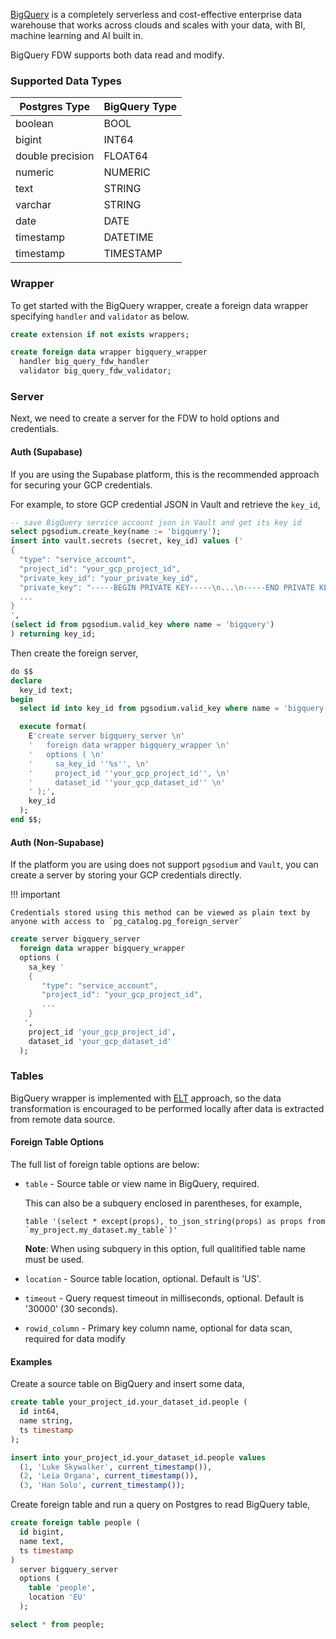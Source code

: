 [BigQuery](https://cloud.google.com/bigquery) is a completely serverless and cost-effective enterprise data warehouse that works across clouds and scales with your data, with BI, machine learning and AI built in.

BigQuery FDW supports both data read and modify.

### Supported Data Types

| Postgres Type      | BigQuery Type   |
| ------------------ | --------------- |
| boolean            | BOOL            |
| bigint             | INT64           |
| double precision   | FLOAT64         |
| numeric            | NUMERIC         |
| text               | STRING          |
| varchar            | STRING          |
| date               | DATE            |
| timestamp          | DATETIME        |
| timestamp          | TIMESTAMP       |

### Wrapper 
To get started with the BigQuery wrapper, create a foreign data wrapper specifying `handler` and `validator` as below.

```sql
create extension if not exists wrappers;

create foreign data wrapper bigquery_wrapper
  handler big_query_fdw_handler
  validator big_query_fdw_validator;
```

### Server 

Next, we need to create a server for the FDW to hold options and credentials.

#### Auth (Supabase)

If you are using the Supabase platform, this is the recommended approach for securing your GCP credentials.

For example, to store GCP credential JSON in Vault and retrieve the `key_id`,

```sql
-- save BigQuery service account json in Vault and get its key id
select pgsodium.create_key(name := 'bigquery');
insert into vault.secrets (secret, key_id) values ('
{
  "type": "service_account",
  "project_id": "your_gcp_project_id",
  "private_key_id": "your_private_key_id",
  "private_key": "-----BEGIN PRIVATE KEY-----\n...\n-----END PRIVATE KEY-----\n",
  ...
}
',
(select id from pgsodium.valid_key where name = 'bigquery')
) returning key_id;
```

Then create the foreign server,

```sql
do $$
declare
  key_id text;
begin
  select id into key_id from pgsodium.valid_key where name = 'bigquery' limit 1;

  execute format(
    E'create server bigquery_server \n'
    '   foreign data wrapper bigquery_wrapper \n'
    '   options ( \n'
    '     sa_key_id ''%s'', \n'
    '     project_id ''your_gcp_project_id'', \n'
    '     dataset_id ''your_gcp_dataset_id'' \n'
    ' );',
    key_id
  );
end $$;
```

#### Auth (Non-Supabase)

If the platform you are using does not support `pgsodium` and `Vault`, you can create a server by storing your GCP credentials directly.


!!! important

    Credentials stored using this method can be viewed as plain text by anyone with access to `pg_catalog.pg_foreign_server`


```sql
create server bigquery_server
  foreign data wrapper bigquery_wrapper
  options (
    sa_key '
    {
       "type": "service_account",
       "project_id": "your_gcp_project_id",
       ...
    }
   ',
    project_id 'your_gcp_project_id',
    dataset_id 'your_gcp_dataset_id'
  );
```


### Tables

BigQuery wrapper is implemented with [ELT](https://hevodata.com/learn/etl-vs-elt/) approach, so the data transformation is encouraged to be performed locally after data is extracted from remote data source.


#### Foreign Table Options

The full list of foreign table options are below:

- `table` - Source table or view name in BigQuery, required.

   This can also be a subquery enclosed in parentheses, for example,

   ```
   table '(select * except(props), to_json_string(props) as props from `my_project.my_dataset.my_table`)'
   ```

   **Note**: When using subquery in this option, full qualitified table name must be used.

- `location` - Source table location, optional. Default is 'US'.
- `timeout` - Query request timeout in milliseconds, optional. Default is '30000' (30 seconds).
- `rowid_column` - Primary key column name, optional for data scan, required for data modify

#### Examples

Create a source table on BigQuery and insert some data,

```sql
create table your_project_id.your_dataset_id.people (
  id int64,
  name string,
  ts timestamp
);

insert into your_project_id.your_dataset_id.people values
  (1, 'Luke Skywalker', current_timestamp()), 
  (2, 'Leia Organa', current_timestamp()), 
  (3, 'Han Solo', current_timestamp());
```

Create foreign table and run a query on Postgres to read BigQuery table,

```sql
create foreign table people (
  id bigint,
  name text,
  ts timestamp
)
  server bigquery_server
  options (
    table 'people',
    location 'EU'
  );

select * from people;
```
